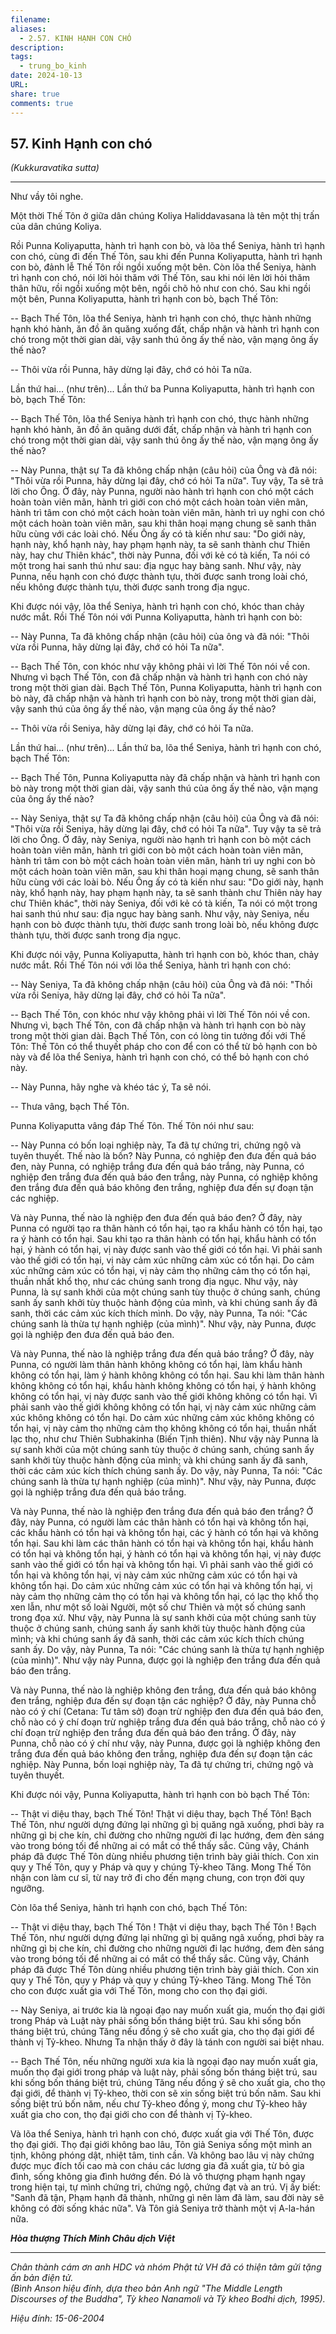 ```yaml
---
filename: 
aliases:
  - 2.57. KINH HẠNH CON CHÓ
description: 
tags:
  - trung_bo_kinh
date: 2024-10-13
URL: 
share: true
comments: true
---
```

## 57. Kinh Hạnh con chó  
_(Kukkuravatika sutta)_

---

Như vầy tôi nghe.

Một thời Thế Tôn ở giữa dân chúng Koliya Haliddavasana là tên một thị trấn của dân chúng Koliya.

Rồi Punna Koliyaputta, hành trì hạnh con bò, và lõa thể Seniya, hành trì hạnh con chó, cùng đi đến Thế Tôn, sau khi đến Punna Koliyaputta, hành trì hạnh con bò, đảnh lễ Thế Tôn rồi ngồi xuống một bên. Còn lõa thể Seniya, hành trì hạnh con chó, nói lời hỏi thăm với Thế Tôn, sau khi nói lên lời hỏi thăm thân hữu, rồi ngồi xuống một bên, ngồi chõ hỏ như con chó. Sau khi ngồi một bên, Punna Koliyaputta, hành trì hạnh con bò, bạch Thế Tôn:

-- Bạch Thế Tôn, lõa thể Seniya, hành trì hạnh con chó, thực hành những hạnh khó hành, ăn đồ ăn quăng xuống đất, chấp nhận và hành trì hạnh con chó trong một thời gian dài, vậy sanh thú ông ấy thế nào, vận mạng ông ấy thế nào?

-- Thôi vừa rồi Punna, hãy dừng lại đây, chớ có hỏi Ta nữa.

Lần thứ hai... (như trên)... Lần thứ ba Punna Koliyaputta, hành trì hạnh con bò, bạch Thế Tôn:

-- Bạch Thế Tôn, lõa thể Seniya hành trì hạnh con chó, thực hành những hạnh khó hành, ăn đồ ăn quăng dưới đất, chấp nhận và hành trì hạnh con chó trong một thời gian dài, vậy sanh thú ông ấy thế nào, vận mạng ông ấy thế nào?

-- Này Punna, thật sự Ta đã không chấp nhận (câu hỏi) của Ông và đã nói: "Thôi vừa rồi Punna, hãy dừng lại đây, chớ có hỏi Ta nữa". Tuy vậy, Ta sẽ trả lời cho Ông. Ở đây, này Punna, người nào hành trì hạnh con chó một cách hoàn toàn viên mãn, hành trì giới con chó một cách hoàn toàn viên mãn, hành trì tâm con chó một cách hoàn toàn viên mãn, hành trì uy nghi con chó một cách hoàn toàn viên mãn, sau khi thân hoại mạng chung sẽ sanh thân hữu cùng với các loài chó. Nếu Ông ấy có tà kiến như sau: "Do giới này, hạnh này, khổ hạnh này, hay phạm hạnh này, ta sẽ sanh thành chư Thiên này, hay chư Thiên khác", thời này Punna, đối với kẻ có tà kiến, Ta nói có một trong hai sanh thú như sau: địa ngục hay bàng sanh. Như vậy, này Punna, nếu hạnh con chó được thành tựu, thời được sanh trong loài chó, nếu không được thành tựu, thời được sanh trong địa ngục.

Khi được nói vậy, lõa thể Seniya, hành trì hạnh con chó, khóc than chảy nước mắt. Rồi Thế Tôn nói với Punna Koliyaputta, hành trì hạnh con bò:

-- Này Punna, Ta đã không chấp nhận (câu hỏi) của ông và đã nói: "Thôi vừa rồi Punna, hãy dừng lại đây, chớ có hỏi Ta nữa".

-- Bạch Thế Tôn, con khóc như vậy không phải vì lời Thế Tôn nói về con. Nhưng vì bạch Thế Tôn, con đã chấp nhận và hành trì hạnh con chó này trong một thời gian dài. Bạch Thế Tôn, Punna Koliyaputta, hành trì hạnh con bò này, đã chấp nhận và hành trì hạnh con bò này, trong một thời gian dài, vậy sanh thú của ông ấy thế nào, vận mạng của ông ấy thế nào?

-- Thôi vừa rồi Seniya, hãy dừng lại đây, chớ có hỏi Ta nữa.

Lần thứ hai... (như trên)... Lần thứ ba, lõa thể Seniya, hành trì hạnh con chó, bạch Thế Tôn:

-- Bạch Thế Tôn, Punna Koliyaputta này đã chấp nhận và hành trì hạnh con bò này trong một thời gian dài, vậy sanh thú của ông ấy thế nào, vận mạng của ông ấy thế nào?

-- Này Seniya, thật sự Ta đã không chấp nhận (câu hỏi) của Ông và đã nói: "Thôi vừa rồi Seniya, hãy dừng lại đây, chớ có hỏi Ta nữa". Tuy vậy ta sẽ trả lời cho Ông. Ở đây, này Seniya, người nào hạnh trì hạnh con bò một cách hoàn toàn viên mãn, hành trì giới con bò một cách hoàn toàn viên mãn, hành trì tâm con bò một cách hoàn toàn viên mãn, hành trì uy nghi con bò một cách hoàn toàn viên mãn, sau khi thân hoại mạng chung, sẽ sanh thân hữu cùng với các loài bò. Nếu Ông ấy có tà kiến như sau: "Do giới này, hạnh này, khổ hạnh này, hay phạm hạnh này, ta sẽ sanh thành chư Thiên này hay chư Thiên khác", thời này Seniya, đối với kẻ có tà kiến, Ta nói có một trong hai sanh thú như sau: địa ngục hay bàng sanh. Như vậy, này Seniya, nếu hạnh con bò được thành tựu, thời được sanh trong loài bò, nếu không được thành tựu, thời được sanh trong địa ngục.

Khi được nói vậy, Punna Koliyaputta, hành trì hạnh con bò, khóc than, chảy nước mắt. Rồi Thế Tôn nói với lõa thể Seniya, hành trì hạnh con chó:

-- Này Seniya, Ta đã không chấp nhận (câu hỏi) của Ông và đã nói: "Thồi vừa rồi Seniya, hãy dừng lại đây, chớ có hỏi Ta nữa".

-- Bạch Thế Tôn, con khóc như vậy không phải vì lời Thế Tôn nói về con. Nhưng vì, bạch Thế Tôn, con đã chấp nhận và hành trì hạnh con bò này trong một thời gian dài. Bạch Thế Tôn, con có lòng tin tưởng đối với Thế Tôn: Thế Tôn có thể thuyết pháp cho con để con có thể từ bỏ hạnh con bò này và để lõa thể Seniya, hành trì hạnh con chó, có thể bỏ hạnh con chó này.

-- Này Punna, hãy nghe và khéo tác ý, Ta sẽ nói.

-- Thưa vâng, bạch Thế Tôn.

Punna Koliyaputta vâng đáp Thế Tôn. Thế Tôn nói như sau:

-- Này Punna có bốn loại nghiệp này, Ta đã tự chứng tri, chứng ngộ và tuyên thuyết. Thế nào là bốn? Này Punna, có nghiệp đen đưa đến quả báo đen, này Punna, có nghiệp trắng đưa đến quả báo trắng, này Punna, có nghiệp đen trắng đưa đến quả báo đen trắng, này Punna, có nghiệp không đen trắng đưa đến quả báo không đen trắng, nghiệp đưa đến sự đoạn tận các nghiệp.

Và này Punna, thế nào là nghiệp đen đưa đến quả báo đen? Ở đây, này Punna có người tạo ra thân hành có tổn hại, tạo ra khẩu hành có tổn hại, tạo ra ý hành có tổn hại. Sau khi tạo ra thân hành có tổn hại, khẩu hành có tổn hại, ý hành có tổn hại, vị này được sanh vào thế giới có tổn hại. Vì phải sanh vào thế giới có tổn hại, vị này cảm xúc những cảm xúc có tổn hại. Do cảm xúc những cảm xúc có tổn hại, vị này cảm thọ những cảm thọ có tổn hại, thuần nhất khổ thọ, như các chúng sanh trong địa ngục. Như vậy, này Punna, là sự sanh khởi của một chúng sanh tùy thuộc ở chúng sanh, chúng sanh ấy sanh khởi tùy thuộc hành động của mình, và khi chúng sanh ấy đã sanh, thời các cảm xúc kích thích mình. Do vậy, này Punna, Ta nói: "Các chúng sanh là thừa tự hạnh nghiệp (của mình)". Như vậy, này Punna, được gọi là nghiệp đen đưa đến quả báo đen.

Và này Punna, thế nào là nghiệp trắng đưa đến quả báo trắng? Ở đây, này Punna, có người làm thân hành không không có tổn hại, làm khẩu hành không có tổn hại, làm ý hành không không có tổn hại. Sau khi làm thân hành không không có tổn hại, khẩu hành không không có tổn hại, ý hành không không có tổn hại, vị này được sanh vào thế giới không không có tổn hại. Vì phải sanh vào thế giới không không có tổn hại, vị này cảm xúc những cảm xúc không không có tổn hại. Do cảm xúc những cảm xúc không không có tổn hại, vị này cảm thọ những cảm thọ không không có tổn hại, thuần nhất lạc thọ, như chư Thiên Subhakinha (Biến Tịnh thiên). Như vậy này Punna là sự sanh khởi của một chúng sanh tùy thuộc ở chúng sanh, chúng sanh ấy sanh khởi tùy thuộc hành động của mình; và khi chúng sanh ấy đã sanh, thời các cảm xúc kích thích chúng sanh ấy. Do vậy, này Punna, Ta nói: "Các chúng sanh là thừa tự hạnh nghiệp (của mình)". Như vậy, này Punna, được gọi là nghiệp trắng đưa đến quả báo trắng.

Và này Punna, thế nào là nghiệp đen trắng đưa đến quả báo đen trắng? Ở đây, này Punna, có người làm các thân hành có tổn hại và không tổn hại, các khẩu hành có tổn hại và không tổn hại, các ý hành có tổn hại và không tổn hại. Sau khi làm các thân hành có tổn hại và không tổn hại, khẩu hành có tổn hại và không tổn hại, ý hành có tổn hại và không tổn hại, vị này được sanh vào thế giới có tổn hại và không tổn hại. Vì phải sanh vào thế giới có tổn hại và không tổn hại, vị này cảm xúc những cảm xúc có tổn hại và không tổn hại. Do cảm xúc những cảm xúc có tổn hại và không tổn hại, vị này cảm thọ những cảm thọ có tổn hại và không tổn hại, có lạc thọ khổ thọ xen lẫn, như một số loài Người, một số chư Thiên và một số chúng sanh trong đọa xứ. Như vậy, này Punna là sự sanh khởi của một chúng sanh tùy thuộc ở chúng sanh, chúng sanh ấy sanh khởi tùy thuộc hành động của mình; và khi chúng sanh ấy đã sanh, thời các cảm xúc kích thích chúng sanh ấy. Do vậy, này Punna, Ta nói: "Các chúng sanh là thừa tự hạnh nghiệp (của mình)". Như vậy này Punna, được gọi là nghiệp đen trắng đưa đến quả báo đen trắng.

Và này Punna, thế nào là nghiệp không đen trắng, đưa đến quả báo không đen trắng, nghiệp đưa đến sự đoạn tận các nghiệp? Ở đây, này Punna chỗ nào có ý chí (Cetana: Tư tâm sở) đoạn trừ nghiệp đen đưa đến quả báo đen, chỗ nào có ý chí đoạn trừ nghiệp trắng đưa đến quả báo trắng, chỗ nào có ý chí đoạn trừ nghiệp đen trắng đưa đến quả báo đen trắng. Ở đây, này Punna, chỗ nào có ý chí như vậy, này Punna, được gọi là nghiệp không đen trắng đưa đến quả báo không đen trắng, nghiệp đưa đến sự đoạn tận các nghiệp. Này Punna, bốn loại nghiệp này, Ta đã tự chứng tri, chứng ngộ và tuyên thuyết.

Khi được nói vậy, Punna Koliyaputta, hành trì hạnh con bò bạch Thế Tôn:

-- Thật vi diệu thay, bạch Thế Tôn! Thật vi diệu thay, bạch Thế Tôn! Bạch Thế Tôn, như người dựng đứng lại những gì bị quăng ngã xuống, phơi bày ra những gì bị che kín, chỉ đường cho những người đi lạc hướng, đem đèn sáng vào trong bóng tối để những ai có mắt có thể thấy sắc. Cũng vậy, Chánh pháp đã được Thế Tôn dùng nhiều phương tiện trình bày giải thích. Con xin quy y Thế Tôn, quy y Pháp và quy y chúng Tỷ-kheo Tăng. Mong Thế Tôn nhận con làm cư sĩ, từ nay trở đi cho đến mạng chung, con trọn đời quy ngưỡng.

Còn lõa thể Seniya, hành trì hạnh con chó, bạch Thế Tôn:

-- Thật vi diệu thay, bạch Thế Tôn ! Thật vi diệu thay, bạch Thế Tôn ! Bạch Thế Tôn, như người dựng đứng lại những gì bị quăng ngã xuống, phơi bày ra những gì bị che kín, chỉ đường cho những người đi lạc hướng, đem đèn sáng vào trong bóng tối để những ai có mắt có thể thấy sắc. Cũng vậy, Chánh pháp đã được Thế Tôn dùng nhiều phương tiện trình bày giải thích. Con xin quy y Thế Tôn, quy y Pháp và quy y chúng Tỷ-kheo Tăng. Mong Thế Tôn cho con được xuất gia với Thế Tôn, mong cho con thọ đại giới.

-- Này Seniya, ai trước kia là ngoại đạo nay muốn xuất gia, muốn thọ đại giới trong Pháp và Luật này phải sống bốn tháng biệt trú. Sau khi sống bốn tháng biệt trú, chúng Tăng nếu đồng ý sẽ cho xuất gia, cho thọ đại giới để thành vị Tỷ-kheo. Nhưng Ta nhận thấy ở đây là tánh con người sai biệt nhau.

-- Bạch Thế Tôn, nếu những người xưa kia là ngoại đạo nay muốn xuất gia, muốn thọ đại giới trong pháp và luật này, phải sống bốn tháng biệt trú, sau khi sống bốn tháng biệt trú, chúng Tăng nếu đồng ý sẽ cho xuất gia, cho thọ đại giới, để thành vị Tỷ-kheo, thời con sẽ xin sống biệt trú bốn năm. Sau khi sống biệt trú bốn năm, nếu chư Tỷ-kheo đồng ý, mong chư Tỷ-kheo hãy xuất gia cho con, thọ đại giới cho con để thành vị Tỷ-kheo.

Và lõa thể Seniya, hành trì hạnh con chó, được xuất gia với Thế Tôn, được thọ đại giới. Thọ đại giới không bao lâu, Tôn giả Seniya sống một mình an tịnh, không phóng dật, nhiệt tâm, tinh cần. Và không bao lâu vị này chứng được mục đích tối cao mà con cháu các lương gia đã xuất gia, từ bỏ gia đình, sống không gia đình hướng đến. Ðó là vô thượng phạm hạnh ngay trong hiện tại, tự mình chứng tri, chứng ngộ, chứng đạt và an trú. Vị ấy biết: "Sanh đã tận, Phạm hạnh đã thành, những gì nên làm đã làm, sau đời này sẽ không có đời sống khác nữa". Và Tôn giả Seniya trở thành một vị A-la-hán nữa.

**_Hòa thượng Thích Minh Châu dịch Việt_**

---

_Chân thành cám ơn anh HDC và nhóm Phật tử VH đã có thiện tâm gửi tặng ấn bản điện tử.  
(Bình Anson hiệu đính, dựa theo bản Anh ngữ "The Middle Length Discourses of the Buddha", Tỳ kheo Nanamoli và Tỳ kheo Bodhi dịch, 1995)._

_Hiệu đính: 15-06-2004_